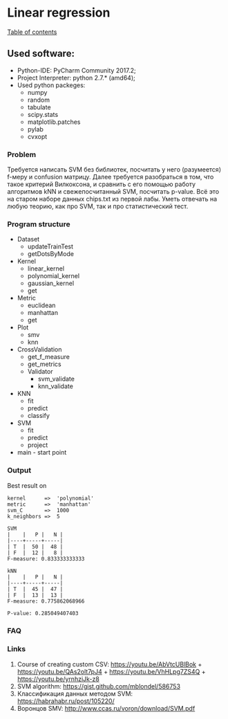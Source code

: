 # Linear regression
[Table of contents](https://github.com/fedy95/MachineLearning/blob/master/README.md)

## Used software:
- Python-IDE: PyCharm Community 2017.2;
- Project Interpreter: python 2.7.* (amd64);
- Used python packeges:
    - numpy
    - random
    - tabulate
    - scipy.stats
    - matplotlib.patches
    - pylab
    - cvxopt

### Problem
Требуется написать SVM без библиотек, посчитать у него (разумеется) f-меру и confusion матрицу.
Далее требуется разобраться в том, что такое критерий Вилкоксона, и сравнить с его помощью работу
алгоритмов kNN и свежепосчитанный SVM, посчитать p-value. Всё это на старом наборе данных chips.txt
из первой лабы. Уметь отвечать на любую теорию, как про SVM, так и про статистический тест.

### Program structure
- Dataset
    - updateTrainTest
    - getDotsByMode
- Kernel
    - linear_kernel
    - polynomial_kernel
    - gaussian_kernel
    - get
- Metric
    - euclidean
    - manhattan
    - get
- Plot
    - smv
    - knn
- CrossValidation
    - get_f_measure
    - get_metrics
    - Validator
        - svm_validate
        - knn_validate
- KNN
    - fit
    - predict
    - classify
- SVM
    - fit
    - predict
    - project
- main - start point

### Output
Best result on
```
kernel      =>  'polynomial'
metric      =>  'manhattan'
svm_C       =>  1000
k_neighbors =>  5

SVM
|    |   P |   N |
|----+-----+-----|
| T  |  50 |  48 |
| F  |  12 |   8 |
F-measure: 0.833333333333

kNN
|    |   P |   N |
|----+-----+-----|
| T  |  45 |  47 |
| F  |  13 |  13 |
F-measure: 0.775862068966

P-value: 0.285049407403
```

### FAQ

### Links
1) Course of creating custom CSV: https://youtu.be/AbVtcUBlBok + https://youtu.be/QAs2olt7pJ4 + https://youtu.be/VhHLpg7ZS4Q + https://youtu.be/yrnhziJk-z8
2) SVM algorithm: https://gist.github.com/mblondel/586753
3) Классификация данных методом SVM: https://habrahabr.ru/post/105220/
4) Воронцов SMV: http://www.ccas.ru/voron/download/SVM.pdf
